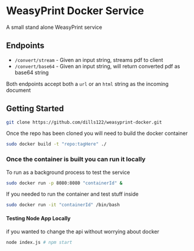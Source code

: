 # WeasyPrint Docker Service

A small stand alone WeasyPrint service

## Endpoints

* `/convert/stream` - Given an input string, streams pdf to client
* `/convert/base64` - Given an input string, will return converted pdf as base64 string

Both endpoints accept both a `url` or an `html` string as the incoming document

## Getting Started

```bash
git clone https://github.com/dills122/weasyprint-docker.git
```
Once the repo has been cloned you will need to build the docker container

```bash
sudo docker build -t "repo:tagHere" ./
```

### Once the container is built you can run it locally

To run as a background process to test the service

```bash
sudo docker run -p 8080:8080 "containerId" &
```

If you needed to run the container and test stuff inside

```bash
sudo docker run -it "containerId" /bin/bash
```

#### Testing Node App Locally

if you wanted to change the api without worrying about docker

```bash
node index.js # npm start
```
